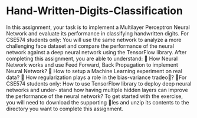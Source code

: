 # Hand-Written-Digits-Classification
In this assignment, your task is to implement a Multilayer Perceptron Neural Network and evaluate its
performance in classifying handwritten digits. For CSE574 students only: You will use the same network to
analyze a more challenging face dataset and compare the performance of the neural network against a deep
neural network using the TensorFlow library.
After completing this assignment, you are able to understand:
 How Neural Network works and use Feed Forward, Back Propagation to implement Neural Network?
 How to setup a Machine Learning experiment on real data?
 How regularization plays a role in the bias-variance tradeo?
 For CSE574 students only: How to use TensorFlow library to deploy deep neural networks and under-
stand how having multiple hidden layers can improve the performance of the neural network?
To get started with the exercise, you will need to download the supporting les and unzip its contents to
the directory you want to complete this assignment.
